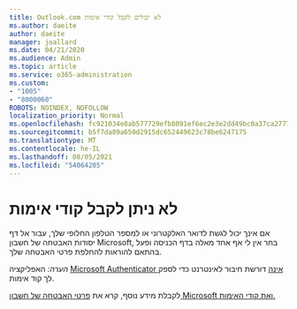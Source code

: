 ```yaml
---
title: Outlook.com לא יכולים לקבל קודי אימות
ms.author: daeite
author: daeite
manager: joallard
ms.date: 04/21/2020
ms.audience: Admin
ms.topic: article
ms.service: o365-administration
ms.custom:
- "1005"
- "8000060"
ROBOTS: NOINDEX, NOFOLLOW
localization_priority: Normal
ms.openlocfilehash: fc921034e8ab577729efb8091ef6ec2e3e2dd49bc0a37ca27771b68756260c32
ms.sourcegitcommit: b5f7da89a650d2915dc652449623c78be6247175
ms.translationtype: MT
ms.contentlocale: he-IL
ms.lasthandoff: 08/05/2021
ms.locfileid: "54064205"
---
```

# <a name="cant-get-verification-codes"></a>לא ניתן לקבל קודי אימות

אם אינך יכול לגשת לדואר האלקטרוני או למספר [](https://account.microsoft.com/security) הטלפון החלופי שלך, עבור אל דף יסודות האבטחה של חשבון Microsoft, בחר אין לי אף אחד מאלה בדף הכניסה ופעל בהתאם להוראות להחלפת פרטי האבטחה שלך. 

*הערה:* האפליקציה [Microsoft Authenticator אינה](https://go.microsoft.com/fwlink/?linkid=2016117) דורשת חיבור לאינטרנט כדי לספק לך קוד אימות.

לקבלת מידע נוסף, קרא את [פרטי האבטחה של חשבון Microsoft ואת קודי האימות.](https://support.microsoft.com/help/12428/)